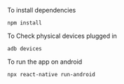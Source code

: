 To install dependencies
```
npm install
```

To Check physical devices plugged in
```angular2html
adb devices
```

To run the app on android
```
npx react-native run-android
```